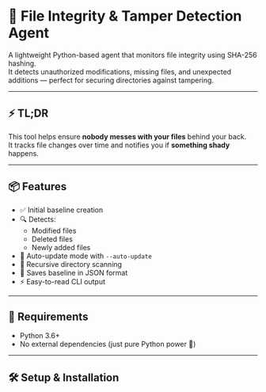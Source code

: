 # 🔐 File Integrity & Tamper Detection Agent

A lightweight Python-based agent that monitors file integrity using SHA-256 hashing.  
It detects unauthorized modifications, missing files, and unexpected additions — perfect for securing directories against tampering.

---

## ⚡ TL;DR

This tool helps ensure **nobody messes with your files** behind your back.  
It tracks file changes over time and notifies you if **something shady** happens.

---

## 📦 Features

- ✅ Initial baseline creation
- 🔍 Detects:
  - Modified files
  - Deleted files
  - Newly added files
- 🧠 Auto-update mode with `--auto-update`
- 📁 Recursive directory scanning
- 💾 Saves baseline in JSON format
- ⚡ Easy-to-read CLI output

---

## 🧰 Requirements

- Python 3.6+
- No external dependencies (just pure Python power 💪)

---

## 🛠️ Setup & Installation


